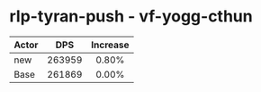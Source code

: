 # rlp-tyran-push - vf-yogg-cthun
| Actor | DPS | Increase |
|---|:---:|:---:|
|new|263959|0.80%|
|Base|261869|0.00%|
